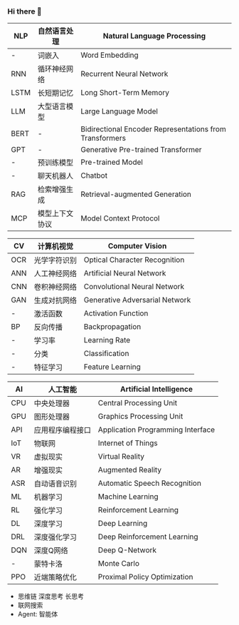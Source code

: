 ### Hi there 👋
| NLP | 自然语言处理 | Natural Language Processing |
| ----- | ----- | ----- |
| - | 词嵌入 | Word Embedding |
| RNN | 循环神经网络 | Recurrent Neural Network |
| LSTM | 长短期记忆 | Long Short-Term Memory |
| LLM | 大型语言模型 | Large Language Model |
| BERT | - | Bidirectional Encoder Representations from Transformers |
| GPT | - | Generative Pre-trained Transformer |
| - | 预训练模型 | Pre-trained Model |
| - | 聊天机器人 | Chatbot |
| RAG | 检索增强生成 | Retrieval-augmented Generation |
| MCP | 模型上下文协议 | Model Context Protocol |

| CV | 计算机视觉 | Computer Vision |
| ----- | ----- | ----- |
| OCR | 光学字符识别 | Optical Character Recognition |
| ANN | 人工神经网络 | Artificial Neural Network |
| CNN | 卷积神经网络 | Convolutional Neural Network |
| GAN | 生成对抗网络 | Generative Adversarial Network |
| - | 激活函数 | Activation Function |
| BP | 反向传播 | Backpropagation |
| - | 学习率 | Learning Rate |
| - | 分类 | Classification |
| - | 特征学习 | Feature Learning |

| AI | 人工智能 | Artificial Intelligence |
| ----- | ----- | ----- |
| CPU | 中央处理器 | Central Processing Unit |
| GPU | 图形处理器 | Graphics Processing Unit |
| API | 应用程序编程接口 | Application Programming Interface |
| IoT | 物联网 | Internet of Things |
| VR | 虚拟现实 | Virtual Reality |
| AR | 增强现实 | Augmented Reality |
| ASR | 自动语音识别 | Automatic Speech Recognition |
| ML | 机器学习 | Machine Learning |
| RL | 强化学习 | Reinforcement Learning |
| DL | 深度学习 | Deep Learning |
| DRL | 深度强化学习 | Deep Reinforcement Learning |
| DQN | 深度Q网络 | Deep Q-Network |
| - | 蒙特卡洛 | Monte Carlo |
| PPO | 近端策略优化 | Proximal Policy Optimization |

 - 思维链 深度思考 长思考
 - 联网搜索
 - Agent: 智能体

<!--
**wwkiyyx/wwkiyyx** is a ✨ _special_ ✨ repository because its `README.md` (this file) appears on your GitHub profile.

Here are some ideas to get you started:

- 🔭 I’m currently working on ...
- 🌱 I’m currently learning ...
- 👯 I’m looking to collaborate on ...
- 🤔 I’m looking for help with ...
- 💬 Ask me about ...
- 📫 How to reach me: ...
- 😄 Pronouns: ...
- ⚡ Fun fact: ...
-->
